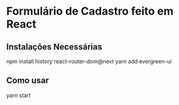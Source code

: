 # Formulário de Cadastro feito em React

## Instalações Necessárias

npm install history react-router-dom@next
yarn add evergreen-ui

## Como usar

yarn start

